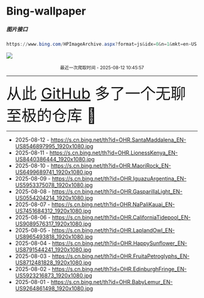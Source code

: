 # Bing-wallpaper

##### 图片接口

```powershell
https://www.bing.com/HPImageArchive.aspx?format=js&idx=0&n=1&mkt=en-US
```

 ![](https://s.cn.bing.net/th?id=OHR.SantaMaddalena_EN-US8546897995_1920x1080.jpg)

<p align='center' >
    <small>
        最近一次爬取时间 - 2025-08-12 10:45:57
    </small>
    <br>
    <hr>
    <font size=7>
        <small>
           从此 <a href='https://github.com/'>GitHub</a> 多了一个无聊至极的仓库  🍳
        </small>
    </font>
    <hr>
</p>


- 2025-08-12 - https://s.cn.bing.net/th?id=OHR.SantaMaddalena_EN-US8546897995_1920x1080.jpg 
- 2025-08-11 - https://s.cn.bing.net/th?id=OHR.LionessKenya_EN-US8440386444_1920x1080.jpg 
- 2025-08-10 - https://s.cn.bing.net/th?id=OHR.MaoriRock_EN-US6499689741_1920x1080.jpg 
- 2025-08-09 - https://s.cn.bing.net/th?id=OHR.IguazuArgentina_EN-US5953375078_1920x1080.jpg 
- 2025-08-08 - https://s.cn.bing.net/th?id=OHR.GasparillaLight_EN-US0554204214_1920x1080.jpg 
- 2025-08-07 - https://s.cn.bing.net/th?id=OHR.NaPaliKauai_EN-US7451684312_1920x1080.jpg 
- 2025-08-06 - https://s.cn.bing.net/th?id=OHR.CaliforniaTidepool_EN-US9089576317_1920x1080.jpg 
- 2025-08-05 - https://s.cn.bing.net/th?id=OHR.LaplandOwl_EN-US8965493818_1920x1080.jpg 
- 2025-08-04 - https://s.cn.bing.net/th?id=OHR.HappySunflower_EN-US8791544241_1920x1080.jpg 
- 2025-08-03 - https://s.cn.bing.net/th?id=OHR.FruitaPetroglyphs_EN-US8712481828_1920x1080.jpg 
- 2025-08-02 - https://s.cn.bing.net/th?id=OHR.EdinburghFringe_EN-US5923216873_1920x1080.jpg 
- 2025-08-01 - https://s.cn.bing.net/th?id=OHR.BabyLemur_EN-US9264861498_1920x1080.jpg 
